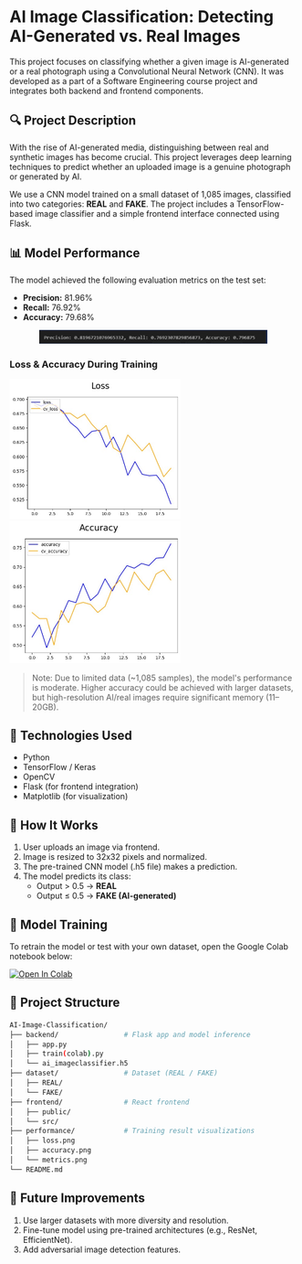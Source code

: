# AI Image Classification: Detecting AI-Generated vs. Real Images

This project focuses on classifying whether a given image is AI-generated or a real photograph using a Convolutional Neural Network (CNN). It was developed as a part of a Software Engineering course project and integrates both backend and frontend components.

## 🔍 Project Description

With the rise of AI-generated media, distinguishing between real and synthetic images has become crucial. This project leverages deep learning techniques to predict whether an uploaded image is a genuine photograph or generated by AI.

We use a CNN model trained on a small dataset of 1,085 images, classified into two categories: **REAL** and **FAKE**. The project includes a TensorFlow-based image classifier and a simple frontend interface connected using Flask.

## 📊 Model Performance

The model achieved the following evaluation metrics on the test set:

- **Precision:** 81.96%
- **Recall:** 76.92%
- **Accuracy:** 79.68%

<p align="center">
  <img src="performance/metrics.jpg" width="400">
</p>

### Loss & Accuracy During Training

<p float="left">
  <img src="performance/loss.jpg" width="300" />
  <img src="performance/accuracy.jpg" width="300" />
</p>

> Note: Due to limited data (~1,085 samples), the model's performance is moderate. Higher accuracy could be achieved with larger datasets, but high-resolution AI/real images require significant memory (11–20GB).

## 🧠 Technologies Used

- Python
- TensorFlow / Keras
- OpenCV
- Flask (for frontend integration)
- Matplotlib (for visualization)

## 🧪 How It Works

1. User uploads an image via frontend.
2. Image is resized to 32x32 pixels and normalized.
3. The pre-trained CNN model (.h5 file) makes a prediction.
4. The model predicts its class:
   - Output > 0.5 → **REAL**
   - Output ≤ 0.5 → **FAKE (AI-generated)**

## 🧠 Model Training
To retrain the model or test with your own dataset, open the Google Colab notebook below:

[![Open In Colab](https://colab.research.google.com/assets/colab-badge.svg)](https://drive.google.com/file/d/1_c1op6PmpNtQExVVhEgGBJtlegPplhql/view?usp=sharing)

## 📁 Project Structure

```bash
AI-Image-Classification/
├── backend/                # Flask app and model inference
│   ├── app.py
│   ├── train(colab).py
│   └── ai_imageclassifier.h5
├── dataset/                # Dataset (REAL / FAKE)
│   ├── REAL/
│   └── FAKE/
├── frontend/               # React frontend
│   ├── public/
│   └── src/
├── performance/            # Training result visualizations
│   ├── loss.png
│   ├── accuracy.png
│   └── metrics.png
└── README.md
```


## 📌 Future Improvements
1. Use larger datasets with more diversity and resolution.
2. Fine-tune model using pre-trained architectures (e.g., ResNet, EfficientNet).
3. Add adversarial image detection features.
